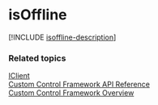 # isOffline

[!INCLUDE [isoffline-description](includes/isoffline-description.md)]

### Related topics

[IClient](../iclient.md)<br />
[Custom Control Framework API Reference](../index.md)<br />
[Custom Control Framework Overview](../../custom-control-framework-overview.md)<br />